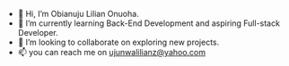 - 👋 Hi, I’m Obianuju Lilian Onuoha.
- 🌱 I’m currently learning Back-End Development and aspiring Full-stack Developer.
- 💞️ I’m looking to collaborate on exploring new projects.
- 📫 you can reach me on ujunwalilianz@yahoo.com

<!---
DEVLilianML/DEVLilianML is a ✨ special ✨ repository because its `README.md` (this file) appears on your GitHub profile.
You can click the Preview link to take a look at your changes.
--->
